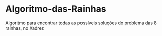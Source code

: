 # Algoritmo-das-Rainhas
Algoritmo para encontrar todas as possíveis soluções do problema das 8 rainhas, no Xadrez

